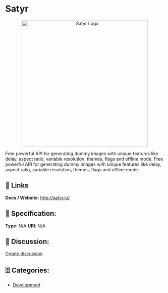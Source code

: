 # Satyr
<p align="center">
    <img width="400" src="https://raw.githubusercontent.com/apis-list/apis-list/main/apis/satyr/logo_256x256.png" alt="Satyr Logo"/>
</p>

Free powerful API for generating dummy images with unique features like delay, aspect ratio, variable resolution, themes, flags and offline mode. Free powerful API for generating dummy images with unique features like delay, aspect ratio, variable resolution, themes, flags and offline mode

##  🔗 Links
**Docs / Website**: http://satyr.io/

## 🧬 Specification:
**Type**: N/A
**URI**: N/A

## 💬 Discussion:
[Create discussion](https://github.com/apis-list/apis-list/discussions/new)

## 🗄️ Categories:
- [Development](https://github.com/apis-list/apis-list#development)



